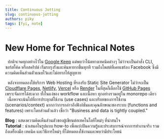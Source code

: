 ```yaml
---
title: Continuous Jotting
slug: continuous-jotting
authors: piky
tags: [fyi, note]
---
```

# New Home for Technical Notes
&nbsp;&nbsp;ปกติจะจดทุกอย่างไว้ใน [Google Keep](https://keep.google.com/) แต่พบว่าโน้ตทางเทคนิคต่างๆ ไม่ว่าจะเป็นคำสั่ง CLI, ซอร์สโค้ด หรือสคริปต์ เริ่มรกรุงรังและค้นหายากขึ้นทุกที รวมถึงโพสต์ที่เคยแชร์ลง Facebook ซึ่งมีความคิดเห็นส่วนตัวแนบไว้และไม่อยากให้สูญหาย 
<!-- truncate -->
&nbsp;&nbsp;หลังจากทดลองใช้บริการ Web Hosting ที่รองรับ Static Site Generator ไม่ว่าจะเป็น [Cloudflare Pages](https://pages.cloudflare.com/), [Netlify](https://www.netlify.com/), [Vercel](https://vercel.com/) หรือ [Render](https://render.com/) ในที่สุดก็เลือกใช้ [GitHub Pages](https://pages.github.com/) เพราะจัดการได้สะดวก ทั้งในแง่ของ workflow และเนื้อหา ทุกอย่างรวมอยู่ใน monorepo เดียว  
&nbsp;&nbsp;เนื้อหาจะเน้นไปที่การประยุกต์ใช้งาน (use cases) และบริบทของการใช้งาน (scenarios/context) มากกว่าการกล่าวถึงฟังก์ชันและคุณลักษณะของระบบ (functions and features) เพราะโดยส่วนตัวแล้ว เชื่อว่า "Business and data is tightly coupled." 

**Blog** : แสดงความคิดเห็นส่วนตัวของผู้เขียนต่อเทคโนโลยีใหม่ๆ ที่น่าสนใจ  
**Tutorial** : นำเสนอในรูปแบบ how-to เพื่อแบ่งปันความรู้และประสบการณ์จากการทำงานจริง รวมถึงเครื่องมือ เทคนิค และวิธีการใหม่ๆ ที่ได้ทดลองใช้งานและพบว่ามีประโยชน์